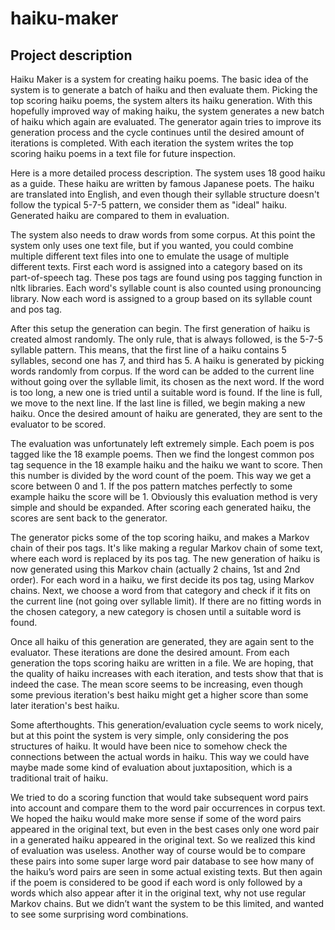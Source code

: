 # haiku-maker

## Project description

Haiku Maker is a system for creating haiku poems. The basic idea
of the system is to generate a batch of haiku and then evaluate
them. Picking the top scoring haiku poems, the system alters its
haiku generation. With this hopefully improved way of making haiku,
the system generates a new batch of haiku which again are evaluated.
The generator again tries to improve its generation process and the
cycle continues until the desired amount of iterations is completed.
With each iteration the system writes the top scoring haiku poems
in a text file for future inspection.

Here is a more detailed process description. The system uses 18
good haiku as a guide. These haiku are written by famous Japanese
poets. The haiku are translated into English, and even though their
syllable structure doesn't follow the typical 5-7-5 pattern, we
consider them as "ideal" haiku. Generated haiku are compared to
them in evaluation.

The system also needs to draw words from some corpus. At this point
the system only uses one text file, but if you wanted, you could
combine multiple different text files into one to emulate the
usage of multiple different texts. First each word is assigned into
a category based on its part-of-speech tag. These pos tags are
found using pos tagging function in nltk libraries. Each word's
syllable count is also counted using pronouncing library. Now
each word is assigned to a group based on its syllable count and
pos tag.

After this setup the generation can begin. The first generation
of haiku is created almost randomly. The only rule, that is always
followed, is the 5-7-5 syllable pattern. This means, that the first
line of a haiku contains 5 syllables, second one has 7, and third
has 5. A haiku is generated by picking words randomly from corpus.
If the word can be added to the current line without going over the
syllable limit, its chosen as the next word. If the word is too
long, a new one is tried until a suitable word is found. If the line
is full, we move to the next line. If the last line is filled, we
begin making a new haiku. Once the desired amount of haiku are 
generated, they are sent to the evaluator to be scored.

The evaluation was unfortunately left extremely simple. Each poem
is pos tagged like the 18 example poems. Then we find the longest
common pos tag sequence in the 18 example haiku and the haiku we
want to score. Then this number is divided by the word count of
the poem. This way we get a score between 0 and 1. If the pos
pattern matches perfectly to some example haiku the score will be 1.
Obviously this evaluation method is very simple and should be
expanded. After scoring each generated haiku, the scores are sent
back to the generator.

The generator picks some of the top scoring haiku, and makes a
Markov chain of their pos tags. It's like making a regular Markov
chain of some text, where each word is replaced by its pos tag.
The new generation of haiku is now generated using this Markov chain
(actually 2 chains, 1st and 2nd order). For each word in a haiku,
we first decide its pos tag, using Markov chains. Next, we choose
a word from that category and check if it fits on the current line
(not going over syllable limit). If there are no fitting words in
the chosen category, a new category is chosen until a suitable word
is found.

Once all haiku of this generation are generated, they are again sent
to the evaluator. These iterations are done the desired amount.
From each generation the tops scoring haiku are written in a file.
We are hoping, that the quality of haiku increases with each iteration,
and tests show that that is indeed the case. The mean score seems to
be increasing, even though some previous iteration's best haiku might
get a higher score than some later iteration's best haiku.

Some afterthoughts. This generation/evaluation cycle seems to work nicely,
but at this point the system is very simple, only considering the pos 
structures of haiku. It would have been nice to somehow check the connections
between the actual words in haiku. This way we could have maybe made
some kind of evaluation about juxtaposition, which is a traditional
trait of haiku. 

We tried to do a scoring function that would take 
subsequent word pairs into account and compare them to the word
pair occurrences in corpus text. We hoped the haiku would make more
sense if some of the word pairs appeared in the original text, but even
in the best cases only one word pair in a generated haiku appeared in
the original text. So we realized this kind of evaluation was useless.
Another way of course would be to compare these pairs into some super
large word pair database to see how many of the haiku’s word pairs are
seen in some actual existing texts. But then again if the poem is 
considered to be good if each word is only followed by a words which also
appear after it in the original text, why not use regular Markov chains.
But we didn’t want the system to be this limited, and wanted to see some
surprising word combinations. 
